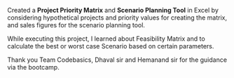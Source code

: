 Created a **Project Priority Matrix** and **Scenario Planning Tool** in Excel by considering hypothetical projects and priority values for creating the matrix, and sales figures for the scenario planning tool.

While executing this project, I learned about Feasibility Matrix and to calculate the best or worst case Scenario based on certain parameters.

Thank you Team Codebasics, Dhaval sir and Hemanand sir for the guidance via the bootcamp.
